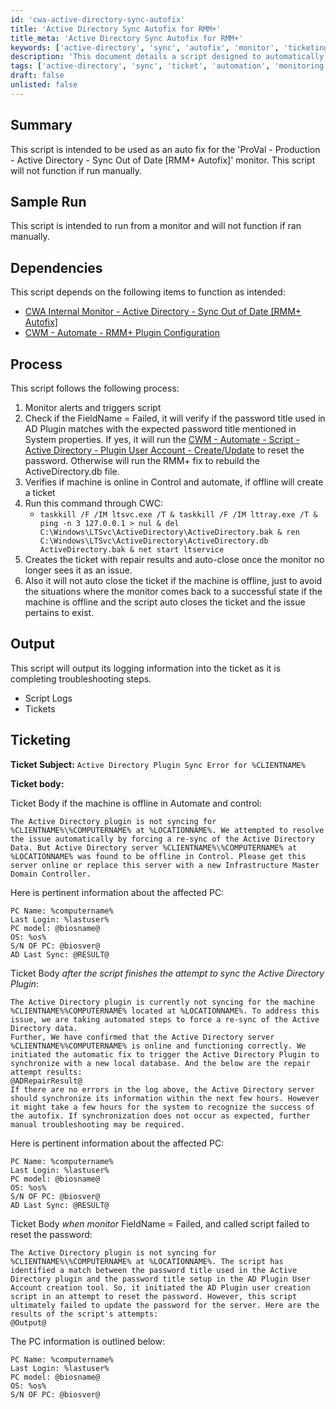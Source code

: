 ```yaml
---
id: 'cwa-active-directory-sync-autofix'
title: 'Active Directory Sync Autofix for RMM+'
title_meta: 'Active Directory Sync Autofix for RMM+'
keywords: ['active-directory', 'sync', 'autofix', 'monitor', 'ticketing']
description: 'This document details a script designed to automatically fix issues related to the Active Directory Sync Out of Date monitor in ConnectWise Automate. It outlines the process, dependencies, and ticketing information for effective resolution of sync errors.'
tags: ['active-directory', 'sync', 'ticket', 'automation', 'monitoring']
draft: false
unlisted: false
---
```

## Summary

This script is intended to be used as an auto fix for the 'ProVal - Production - Active Directory - Sync Out of Date [RMM+ Autofix]' monitor. This script will not function if run manually.

## Sample Run

This script is intended to run from a monitor and will not function if ran manually.

## Dependencies

This script depends on the following items to function as intended:

- [CWA Internal Monitor - Active Directory - Sync Out of Date [RMM+ Autofix]](https://proval.itglue.com/DOC-5078775-10093123)
- [CWM - Automate - RMM+ Plugin Configuration](https://proval.itglue.com/DOC-5078775-9770217)

## Process

This script follows the following process:

1. Monitor alerts and triggers script
2. Check if the FieldName = Failed, it will verify if the password title used in AD Plugin matches with the expected password title mentioned in System properties. If yes, it will run the [CWM - Automate - Script - Active Directory - Plugin User Account - Create/Update](https://proval.itglue.com/DOC-5078775-11419940) to reset the password. Otherwise will run the RMM+ fix to rebuild the ActiveDirectory.db file.
3. Verifies if machine is online in Control and automate, if offline will create a ticket
4. Run this command through CWC:
   - `taskkill /F /IM ltsvc.exe /T & taskkill /F /IM lttray.exe /T & ping -n 3 127.0.0.1 > nul & del C:\Windows\LTSvc\ActiveDirectory\ActiveDirectory.bak & ren C:\Windows\LTSvc\ActiveDirectory\ActiveDirectory.db ActiveDirectory.bak & net start ltservice`
5. Creates the ticket with repair results and auto-close once the monitor no longer sees it as an issue.
6. Also it will not auto close the ticket if the machine is offline, just to avoid the situations where the monitor comes back to a successful state if the machine is offline and the script auto closes the ticket and the issue pertains to exist.

## Output

This script will output its logging information into the ticket as it is completing troubleshooting steps.

- Script Logs
- Tickets

## Ticketing

**Ticket Subject:** `Active Directory Plugin Sync Error for %CLIENTNAME%`

**Ticket body:**

Ticket Body if the machine is offline in Automate and control:

```
The Active Directory plugin is not syncing for %CLIENTNAME%\%COMPUTERNAME% at %LOCATIONNAME%. We attempted to resolve the issue automatically by forcing a re-sync of the Active Directory Data. But Active Directory server %CLIENTNAME%\%COMPUTERNAME% at %LOCATIONNAME% was found to be offline in Control. Please get this server online or replace this server with a new Infrastructure Master Domain Controller.
```

Here is pertinent information about the affected PC:
```
PC Name: %computername%
Last Login: %lastuser%
PC model: @biosname@
OS: %os%
S/N OF PC: @biosver@
AD Last Sync: @RESULT@
```

Ticket Body *after the script finishes the attempt to sync the Active Directory Plugin*:

```
The Active Directory plugin is currently not syncing for the machine %CLIENTNAME%%COMPUTERNAME% located at %LOCATIONNAME%. To address this issue, we are taking automated steps to force a re-sync of the Active Directory data.
Further, We have confirmed that the Active Directory server %CLIENTNAME%%COMPUTERNAME% is online and functioning correctly. We initiated the automatic fix to trigger the Active Directory Plugin to synchronize with a new local database. And the below are the repair attempt results:
@ADRepairResult@
If there are no errors in the log above, the Active Directory server should synchronize its information within the next few hours. However it might take a few hours for the system to recognize the success of the autofix. If synchronization does not occur as expected, further manual troubleshooting may be required.
```

Here is pertinent information about the affected PC:
```
PC Name: %computername%
Last Login: %lastuser%
PC model: @biosname@
OS: %os%
S/N OF PC: @biosver@
AD Last Sync: @RESULT@
```

Ticket Body *when monitor* FieldName = Failed, and called script failed to reset the password:

```
The Active Directory plugin is not syncing for %CLIENTNAME%\%COMPUTERNAME% at %LOCATIONNAME%. The script has identified a match between the password title used in the Active Directory plugin and the password title setup in the AD Plugin User Account creation tool. So, it initiated the AD Plugin user creation script in an attempt to reset the password. However, this script ultimately failed to update the password for the server. Here are the results of the script's attempts:
@Output@
```

The PC information is outlined below:
```
PC Name: %computername%
Last Login: %lastuser%
PC model: @biosname@
OS: %os%
S/N OF PC: @biosver@
```

